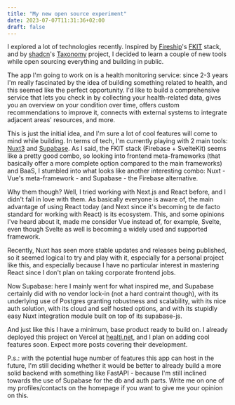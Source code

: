 ```yaml
---
title: "My new open source experiment"
date: 2023-07-07T11:31:36+02:00
draft: false
---
```


I explored a lot of technologies recently. Inspired by [Fireship](https://fireship.io)'s [FKIT](https://fireship.io/courses/sveltekit) stack, and by [shadcn](https://shadcn.com)'s [Taxonomy](https://tx.shadcn.com) project, I decided to learn a couple of new tools while open sourcing everything and building in public.

The app I'm going to work on is a health monitoring service: since 2-3 years I'm really fascinated by the idea of building something related to health, and this seemed like the perfect opportunity. I'd like to build a comprehensive service that lets you check in by collecting your health-related data, gives you an overview on your condition over time, offers custom recommendations to improve it, connects with external systems to integrate adjacent areas' resources, and more.

This is just the initial idea, and I'm sure a lot of cool features will come to mind while building. In terms of tech, I'm currently playing with 2 main tools: [Nuxt3](https://nuxt.com) and [Supabase](https://supabase.com). As I said, the FKIT stack (Firebase + SvelteKit) seems like a pretty good combo, so looking into frontend meta-frameworks (that basically offer a more complete option compared to the main frameworks) and BaaS, I stumbled into what looks like another interesting combo: Nuxt - Vue's meta-framework - and Supabase - the Firebase alternative.

Why them though? Well, I tried working with Next.js and React before, and I didn't fall in love with them. As basically everyone is aware of, the main advantage of using React today (and Next since it's becoming te de facto standard for working with React) is its ecosystem. This, and some opinions I've heard about it, made me consider Vue instead of, for example, Svelte, even though Svelte as well is becoming a widely used and supported framework.

Recently, Nuxt has seen more stable updates and releases being published, so it seemed logical to try and play with it, especially for a personal project like this, and especially because I have no particular interest in mastering React since I don't plan on taking corporate frontend jobs.

Now Supabase: here I mainly went for what inspired me, and Supabase certainly did with no vendor lock-in (not a hard contraint though), with its underlying use of Postgres granting robustness and scalability, with its nice auth solution, with its cloud and self hosted options, and with its stupidly easy Nuxt integration module built on top of its supabase-js.

And just like this I have a minimum, base product ready to build on. I already deployed this project on Vercel at [healti.net](https://healti.net), and I plan on adding cool features soon. Expect more posts covering their development.

P.s.: with the potential huge number of features this app can host in the future, I'm still deciding whether it would be better to already build a more solid backend with something like FastAPI - because I'm still inclined towards the use of Supabase for the db and auth parts. Write me on one of my profiles/contacts on the homepage if you want to give me your opinion on this.
